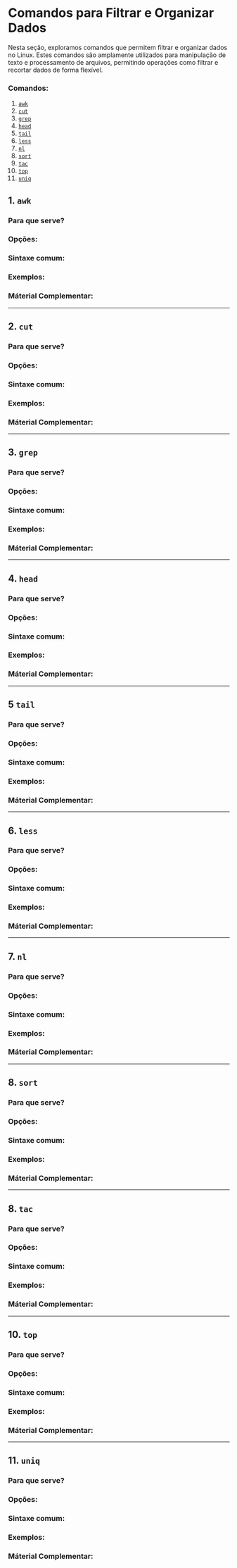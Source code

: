 # Comandos para Filtrar e Organizar Dados

Nesta seção, exploramos comandos que permitem filtrar e organizar dados no Linux.
Estes comandos são amplamente utilizados para manipulação de texto e processamento de arquivos, permitindo operações como filtrar e recortar dados de forma flexível.

### Comandos:

1. [`awk`](#1-awk)
2. [`cut`](#2-cut)
3. [`grep`](#3-grep)
4. [`head`](#4-head)
5. [`tail`](#5-tail)
6. [`less`](#6-less)
7. [`nl`](#7-nl)
8. [`sort`](#8-sort)
9. [`tac`](#9-tac)
10. [`top`](#10-top)
11. [`uniq`](#11-uniq)

## 1. `awk`

### Para que serve?

### Opções:

### Sintaxe comum:

### Exemplos:

### Máterial Complementar:

---

## 2. `cut`

### Para que serve?

### Opções:

### Sintaxe comum:

### Exemplos:

### Máterial Complementar:

---

## 3. `grep`

### Para que serve?

### Opções:

### Sintaxe comum:

### Exemplos:

### Máterial Complementar:

---

## 4. `head`

### Para que serve?

### Opções:

### Sintaxe comum:

### Exemplos:

### Máterial Complementar:

---

## 5 `tail`

### Para que serve?

### Opções:

### Sintaxe comum:

### Exemplos:

### Máterial Complementar:

---

## 6. `less`

### Para que serve?

### Opções:

### Sintaxe comum:

### Exemplos:

### Máterial Complementar:

---

## 7. `nl`

### Para que serve?

### Opções:

### Sintaxe comum:

### Exemplos:

### Máterial Complementar:

---

## 8. `sort`

### Para que serve?

### Opções:

### Sintaxe comum:

### Exemplos:

### Máterial Complementar:

---

## 8. `tac`

### Para que serve?

### Opções:

### Sintaxe comum:

### Exemplos:

### Máterial Complementar:

---

## 10. `top`

### Para que serve?

### Opções:

### Sintaxe comum:

### Exemplos:

### Máterial Complementar:

---

## 11. `uniq`

### Para que serve?

### Opções:

### Sintaxe comum:

### Exemplos:

### Máterial Complementar:
